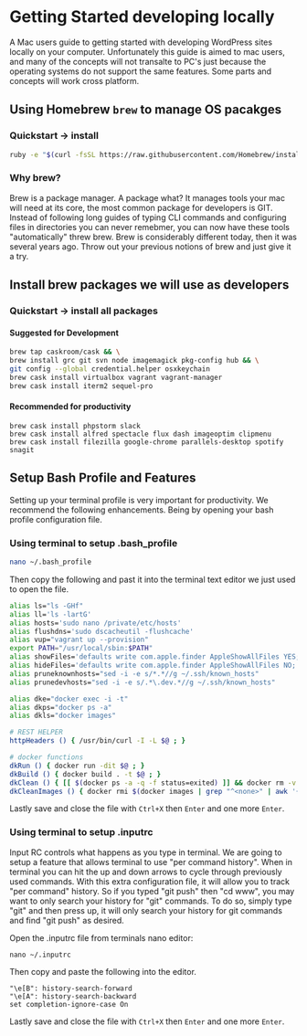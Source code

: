 # Getting Started developing locally

A Mac users guide to getting started with developing WordPress sites locally on your computer. Unfortunately this guide is aimed to mac users, and many of the concepts will not transalte to PC's just because the operating systems do not support the same features. Some parts and concepts will work cross platform.

## Using Homebrew `brew` to manage OS pacakges

### Quickstart -> install
```bash
ruby -e "$(curl -fsSL https://raw.githubusercontent.com/Homebrew/install/master/install)"
```

### Why brew?

Brew is a package manager. A package what? It manages tools your mac will need at its core, the most common package for developers is GIT. Instead of following long guides of typing CLI commands and configuring files in directories you can never remebmer, you can now have these tools "automatically" threw brew. Brew is considerably different today, then it was several years ago. Throw out your previous notions of brew and just give it a try.

## Install brew packages we will use as developers

### Quickstart -> install all packages
#### Suggested for Development
```bash
brew tap caskroom/cask && \
brew install grc git svn node imagemagick pkg-config hub && \
git config --global credential.helper osxkeychain 
brew cask install virtualbox vagrant vagrant-manager
brew cask install iterm2 sequel-pro 
```
#### Recommended for productivity
```
brew cask install phpstorm slack
brew cask install alfred spectacle flux dash imageoptim clipmenu
brew cask install filezilla google-chrome parallels-desktop spotify snagit
```

## Setup Bash Profile and Features
Setting up your terminal profile is very important for productivity. We recommend the following enhancements. Being by opening your bash profile configuration file. 

### Using terminal to setup .bash_profile
```bash
nano ~/.bash_profile
```
Then copy the following and past it into the terminal text editor we just used to open the file.
```bash
alias ls="ls -GHf"
alias ll='ls -lartG'
alias hosts='sudo nano /private/etc/hosts'
alias flushdns='sudo dscacheutil -flushcache'
alias vup="vagrant up --provision"
export PATH="/usr/local/sbin:$PATH"
alias showFiles='defaults write com.apple.finder AppleShowAllFiles YES; killall Finder/System/Library/CoreServices/Finder.app'
alias hideFiles='defaults write com.apple.finder AppleShowAllFiles NO; killall Finder /System/Library/CoreServices/Finder.app'
alias pruneknownhosts="sed -i -e s/*.*//g ~/.ssh/known_hosts"
alias prunedevhosts="sed -i -e s/.*\.dev.*//g ~/.ssh/known_hosts"

alias dke="docker exec -i -t"
alias dkps="docker ps -a"
alias dkls="docker images"

# REST HELPER
httpHeaders () { /usr/bin/curl -I -L $@ ; }

# docker functions
dkRun () { docker run -dit $@ ; }
dkBuild () { docker build . -t $@ ; }
dkClean () { [[ $(docker ps -a -q -f status=exited) ]] && docker rm -v $(docker ps -a -q -f status=exited) ; }
dkCleanImages () { docker rmi $(docker images | grep "^<none>" | awk '{print $3}') ; }
```

Lastly save and close the file with `Ctrl+X` then `Enter` and one more `Enter`.

### Using terminal to setup .inputrc
Input RC controls what happens as you type in terminal. We are going to setup a feature that allows terminal to use "per command history". When in terminal you can hit the up and down arrows to cycle through previously used commands. With this extra configuration file, it will allow you to track "per command" history. So if you typed "git push" then "cd www", you may want to only search your history for "git" commands. To do so, simply type "git" and then press up, it will only search your history for git commands and find "git push" as desired.

Open the .inputrc file from terminals nano editor:
```
nano ~/.inputrc
```

Then copy and paste the following into the editor.
```
"\e[B": history-search-forward
"\e[A": history-search-backward
set completion-ignore-case On
```

Lastly save and close the file with `Ctrl+X` then `Enter` and one more `Enter`.


